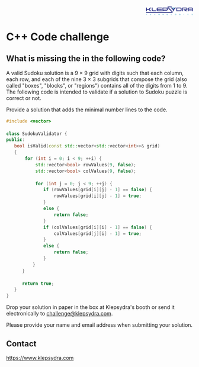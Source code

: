 <p align="right">
  <img width="25%" height="25%"src="images/klepsydra_logo.jpg">
</p>

# C++ Code challenge

## What is missing the in the following code?
A valid Sudoku solution is a 9 × 9 grid with digits such that each column, each row, and each of the nine 3 × 3 subgrids that compose the grid (also called "boxes", "blocks", or "regions") contains all of the digits from 1 to 9. The following code is intended to validate if a solution to Sudoku puzzle is correct or not.

Provide a solution that adds the minimal number lines to the code.


```cpp
#include <vector>

class SudokuValidator {
public:
   bool isValid(const std::vector<std::vector<int>>& grid)
   {
       for (int i = 0; i < 9; ++i) {
           std::vector<bool> rowValues(9, false);
           std::vector<bool> colValues(9, false);

           for (int j = 0; j < 9; ++j) {
              if (rowValues[grid[i][j] - 1] == false) {
                  rowValues[grid[i][j] - 1] = true;
              }
              else {
                  return false;
              }
              if (colValues[grid[i][i] - 1] == false) {
                  colValues[grid[j][i] - 1] = true;
              }
              else {
                  return false;
              }
          }
      }

      return true;  
   }
}

```

Drop your solution in paper in the box at Klepsydra's booth or send it electronically to challenge@klepsydra.com.

Please provide your name and email address when submitting your solution.

## Contact
https://www.klepsydra.com
